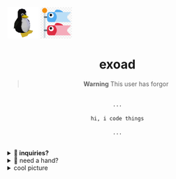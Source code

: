 <div> 
<img src="1689908066576652.gif" height=72 />
<img src="carp_flag.png" height=72 />
</div>
<h1 align="center">exoad</h1>


<div align="center">

> **Warning**
> This user has forgor

```

...

hi, i code things

...

```

</div>

<br>

<details>
<summary>
<strong>🎀 inquiries?</strong>
</summary>

if you have inquiries regarding my software, give me a forward through my discord server: [link](https://discord.gg/PbJQRT9zQ8)

</details>

<details>
<summary>
🏮 need a hand?
</summary>

i can lend a hand in fields dealing with systems or ad hoc fields:

1. Java (Swing!)
2. C/C++ (0x, Boost, OpenGL, Lua)
3. Dart (Flutter!)
4. JavaScript (NodeJS)
5. Haxe (OpenFL)
6. Crostini (ChromeOS Linux container interfacing)

follow through by going to the *inquiries* section

</details>

<details>
  <summary>
    cool picture
  </summary>

<div align="center">
<img src="海沿いの道.png"/>
</div>
  
</details>
